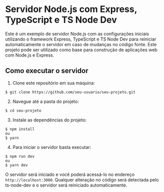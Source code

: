 # Servidor Node.js com Express, TypeScript e TS Node Dev

Este é um exemplo de servidor Node.js com as configurações iniciais utilizando o framework Express, TypeScript e TS Node Dev para reiniciar automaticamente o servidor em caso de mudanças no código fonte. Este projeto pode ser utilizado como base para construção de aplicações web com Node.js e Express.

## Como executar o servidor

1. Clone este repositório em sua máquina:

```
$ git clone https://github.com/seu-usuario/seu-projeto.git
```

2. Navegue até a pasta do projeto:

```
$ cd seu-projeto
```

3. Instale as dependências do projeto:

```
$ npm install
ou
$ yarn
```

4. Para iniciar o servidor basta executar:

```
$ npm run dev
ou
$ yarn dev
```
O servidor será iniciado e você poderá acessá-lo no endereço `http://localhost:3000`. Qualquer alteração no código será detectada pelo ts-node-dev e o servidor será reiniciado automaticamente.
